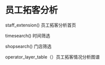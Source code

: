 # 员工拓客分析

staff_extension() 员工拓客分析首页

timesearch() 时间筛选

shopsearch() 门店筛选

operator_layer_table（）员工拓客情况分析图谱